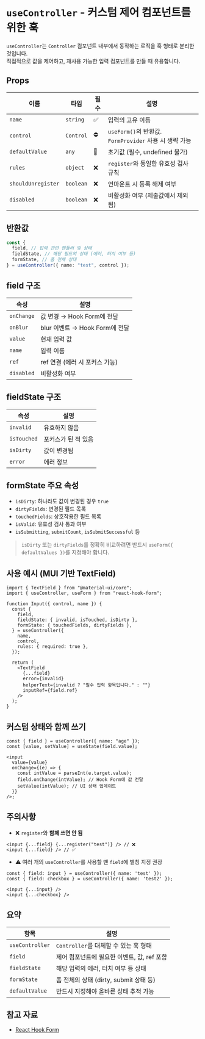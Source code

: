 # `useController` - 커스텀 제어 컴포넌트를 위한 훅

`useController`는 `Controller` 컴포넌트 내부에서 동작하는 로직을 훅 형태로 분리한 것입니다.  
직접적으로 값을 제어하고, 재사용 가능한 입력 컴포넌트를 만들 때 유용합니다.

## Props

| 이름               | 타입      | 필수 | 설명                                                   |
| ------------------ | --------- | ---- | ------------------------------------------------------ |
| `name`             | `string`  | ✅   | 입력의 고유 이름                                       |
| `control`          | `Control` | ⛔️  | `useForm()`의 반환값. `FormProvider` 사용 시 생략 가능 |
| `defaultValue`     | `any`     | 🔸   | 초기값 (필수, undefined 불가)                          |
| `rules`            | `object`  | ❌   | `register`와 동일한 유효성 검사 규칙                   |
| `shouldUnregister` | `boolean` | ❌   | 언마운트 시 등록 해제 여부                             |
| `disabled`         | `boolean` | ❌   | 비활성화 여부 (제출값에서 제외됨)                      |

## 반환값

```ts
const {
  field, // 입력 관련 핸들러 및 상태
  fieldState, // 해당 필드의 상태 (에러, 터치 여부 등)
  formState, // 폼 전체 상태
} = useController({ name: "test", control });
```

## field 구조

| 속성       | 설명                           |
| ---------- | ------------------------------ |
| `onChange` | 값 변경 → Hook Form에 전달     |
| `onBlur`   | blur 이벤트 → Hook Form에 전달 |
| `value`    | 현재 입력 값                   |
| `name`     | 입력 이름                      |
| `ref`      | ref 연결 (에러 시 포커스 가능) |
| `disabled` | 비활성화 여부                  |

## fieldState 구조

| 속성        | 설명                |
| ----------- | ------------------- |
| `invalid`   | 유효하지 않음       |
| `isTouched` | 포커스가 된 적 있음 |
| `isDirty`   | 값이 변경됨         |
| `error`     | 에러 정보           |

## formState 주요 속성

- `isDirty`: 하나라도 값이 변경된 경우 `true`
- `dirtyFields`: 변경된 필드 목록
- `touchedFields`: 상호작용한 필드 목록
- `isValid`: 유효성 검사 통과 여부
- `isSubmitting`, `submitCount`, `isSubmitSuccessful` 등

> `isDirty` 또는 `dirtyFields`를 정확히 비교하려면 반드시 `useForm({ defaultValues })`를 지정해야 합니다.

## 사용 예시 (MUI 기반 TextField)

```tsx
import { TextField } from "@material-ui/core";
import { useController, useForm } from "react-hook-form";

function Input({ control, name }) {
  const {
    field,
    fieldState: { invalid, isTouched, isDirty },
    formState: { touchedFields, dirtyFields },
  } = useController({
    name,
    control,
    rules: { required: true },
  });

  return (
    <TextField
      {...field}
      error={invalid}
      helperText={invalid ? "필수 입력 항목입니다." : ""}
      inputRef={field.ref}
    />
  );
}
```

## 커스텀 상태와 함께 쓰기

```tsx
const { field } = useController({ name: "age" });
const [value, setValue] = useState(field.value);

<input
  value={value}
  onChange={(e) => {
    const intValue = parseInt(e.target.value);
    field.onChange(intValue); // Hook Form에 값 전달
    setValue(intValue); // UI 상태 업데이트
  }}
/>;
```

## 주의사항

- ❌ `register`와 **함께 쓰면 안 됨**

```tsx
<input {...field} {...register("test")} /> // ❌
<input {...field} /> // ✅
```

- ⚠️ 여러 개의 `useController`를 사용할 땐 `field`에 별칭 지정 권장

```tsx
const { field: input } = useController({ name: 'test' });
const { field: checkbox } = useController({ name: 'test2' });

<input {...input} />
<input {...checkbox} />
```

## 요약

| 항목            | 설명                                        |
| --------------- | ------------------------------------------- |
| `useController` | `Controller`를 대체할 수 있는 훅 형태       |
| `field`         | 제어 컴포넌트에 필요한 이벤트, 값, ref 포함 |
| `fieldState`    | 해당 입력의 에러, 터치 여부 등 상태         |
| `formState`     | 폼 전체의 상태 (dirty, submit 상태 등)      |
| `defaultValue`  | 반드시 지정해야 올바른 상태 추적 가능       |

## 참고 자료

- [React Hook Form](https://www.nextree.io/react-hook-form/)
